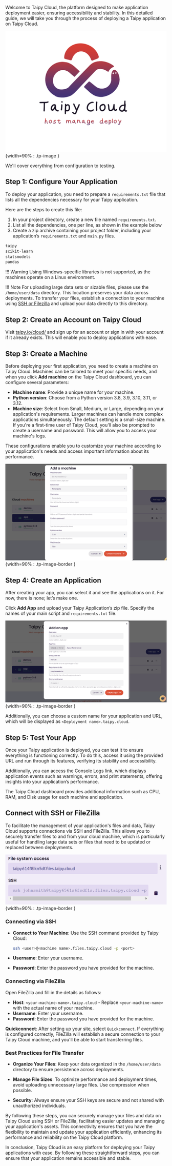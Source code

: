 Welcome to Taipy Cloud, the platform designed to make application deployment easier,
ensuring accessibility and stability. In this detailed guide, we will take you through
the process of deploying a Taipy application on Taipy Cloud.

![Taipy Cloud](images/logo_artwork.png){width=90% : .tp-image }

We'll cover everything from configuration to testing.

## Step 1: Configure Your Application

To deploy your application, you need to prepare a `requirements.txt` file
that lists all the dependencies necessary for your Taipy application.

Here are the steps to create this file:

1. In your project directory, create a new file named `requirements.txt`.
2. List all the dependencies, one per line, as shown in the example below
3. Create a zip archive containing your project folder, including your application’s `requirements.txt` and `main.py` files.

```py
taipy
scikit-learn
statsmodels
pandas
```

!!! Warning
    Using Windows-specific libraries is not supported, as the machines operate 
    on a Linux environment.


!!! Note
    For uploading large data sets or sizable files, please use the `/home/user/data`
     directory. This location preserves your data across deployments. To transfer your 
     files, establish a connection to your machine using 
     [SSH or Filezilla](#connect-with-ssh-or-filezilla) and upload your data 
     directly to this directory.

## Step 2: Create an Account on Taipy Cloud

Visit [taipy.io/cloud/](https://www.taipy.io/cloud/) and sign up for an account or sign in with your account if it already exists.
This will enable you to deploy applications with ease.

## Step 3: Create a Machine

Before deploying your first application, you need to create a machine on Taipy Cloud.
Machines can be tailored to meet your specific needs, and when you click **Add machine**
on the Taipy Cloud dashboard, you can configure several parameters:

- **Machine name**: Provide a unique name for your machine.
- **Python version**: Choose from a Python version 3.8, 3.9, 3.10, 3.11, or 3.12.
- **Machine size**: Select from Small, Medium, or Large, depending on your application's requirements.
  Larger machines can handle more complex applications simultaneously. The default setting is a small-size machine.
  If you're a first-time user of Taipy Cloud, you'll also be prompted to create a username and password.
  This will allow you to access your machine's logs.

These configurations enable you to customize your machine according to your application's
needs and access important information about its performance.

![Create a Machine](images/taipy_cloud_2.png){width=90% : .tp-image-border }

## Step 4: Create an Application

After creating your app, you can select it and see the applications on it.
For now, there is none; let’s make one.

Click **Add App** and upload your Taipy Application’s zip file.
Specify the names of your main script and `requirements.txt` file.

![Create an Application](images/taipy_cloud_3.png){width=90% : .tp-image-border }

Additionally, you can choose a custom name for your application and URL,
which will be displayed as `<Deployment name>.taipy.cloud`.

## Step 5: Test Your App

Once your Taipy application is deployed, you can test it to ensure everything is functioning correctly.
To do this, access it using the provided URL and run through its features, verifying its stability and accessibility.

Additionally, you can access the Console Logs link, which displays application events
such as warnings, errors, and print statements, offering insights into your application’s performance.

The Taipy Cloud dashboard provides additional information such as CPU, RAM, and Disk usage for each machine and application.

## Connect with SSH or FileZilla

To facilitate the management of your application's files and data, Taipy Cloud supports connections via SSH and FileZilla. This allows you to securely transfer files to and from your cloud machine, which is particularly useful for handling large data sets or files that need to be updated or replaced between deployments.

![Create a Machine](images/taipy_connection.png){width=90% : .tp-image-border }

### Connecting via SSH

- **Connect to Your Machine**: Use the SSH command provided by Taipy Cloud:

   ```bash
   ssh <user>@<machine name>.files.taipy.cloud -p <port>
   ```

- **Username**: Enter your username.

- **Password**: Enter the  password you have provided for the machine.

### Connecting via FileZilla

Open FileZilla and fill in the details as follows:

   - **Host**: `<your-machine-name>.taipy.cloud` - Replace `<your-machine-name>` with the actual name of your machine.
   - **Username**: Enter your username.
   - **Password**: Enter the  password you have provided for the machine.

**Quickconnect**: After setting up your site, select `Quickconnect`. If everything is configured correctly, FileZilla will establish a secure connection to your Taipy Cloud machine, and you'll be able to start transferring files.

### Best Practices for File Transfer

- **Organize Your Files**: Keep your data organized in the `/home/user/data` directory to ensure persistence across deployments.

- **Manage File Sizes**: To optimize performance and deployment times, avoid uploading unnecessary large files. Use compression when possible.

- **Security**: Always ensure your SSH keys are secure and not shared with unauthorized individuals.

By following these steps, you can securely manage your files and data on Taipy Cloud using SSH or FileZilla, facilitating easier updates and managing your application's assets. This connectivity ensures that you have the flexibility to maintain and update your application efficiently, enhancing its performance and reliability on the Taipy Cloud platform.

In conclusion, Taipy Cloud is an easy platform for deploying your Taipy applications with ease.
By following these straightforward steps, you can ensure that your application remains accessible and stable.
